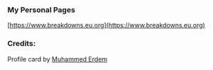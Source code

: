 ### My Personal Pages

[https://www.breakdowns.eu.org](https://www.breakdowns.eu.org)

### Credits:
Profile card by [Muhammed Erdem](https://codepen.io/JavaScriptJunkie)
